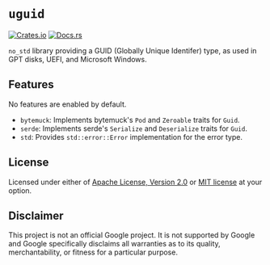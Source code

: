 # `uguid`

[![Crates.io](https://img.shields.io/crates/v/uguid)](https://crates.io/crates/uguid) 
[![Docs.rs](https://docs.rs/uguid/badge.svg)](https://docs.rs/uguid)

`no_std` library providing a GUID (Globally Unique Identifer) type, as
used in GPT disks, UEFI, and Microsoft Windows.

[GPT]: https://en.wikipedia.org/wiki/GUID_Partition_Table
[`gpt_disk_io`]: https://crates.io/crates/gpt_disk_io

## Features

No features are enabled by default.

* `bytemuck`: Implements bytemuck's `Pod` and `Zeroable` traits for `Guid`.
* `serde`: Implements serde's `Serialize` and `Deserialize` traits for `Guid`.
* `std`: Provides `std::error::Error` implementation for the error type.

## License

Licensed under either of [Apache License, Version 2.0](LICENSE-APACHE)
or [MIT license](LICENSE-MIT) at your option.

[`LICENSE-APACHE`]: https://github.com/google/gpt-disk-rs/blob/HEAD/LICENSE-APACHE
[`LICENSE-MIT`]: https://github.com/google/gpt-disk-rs/blob/HEAD/LICENSE-MIT

## Disclaimer

This project is not an official Google project. It is not supported by
Google and Google specifically disclaims all warranties as to its quality,
merchantability, or fitness for a particular purpose.
